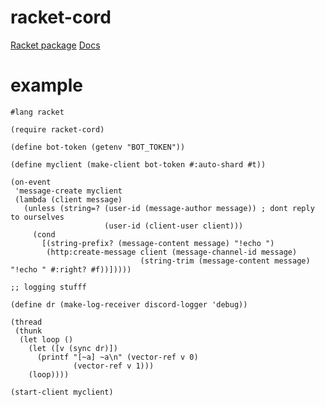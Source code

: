 # racket-cord
[Racket package](https://pkgd.racket-lang.org/pkgn/package/racket-cord)
[Docs](https://docs.racket-lang.org/racket-cord/index.html)

# example

```racket
#lang racket

(require racket-cord)

(define bot-token (getenv "BOT_TOKEN"))

(define myclient (make-client bot-token #:auto-shard #t))

(on-event
 'message-create myclient
 (lambda (client message)
   (unless (string=? (user-id (message-author message)) ; dont reply to ourselves
                     (user-id (client-user client)))
     (cond
       [(string-prefix? (message-content message) "!echo ")
        (http:create-message client (message-channel-id message)
                             (string-trim (message-content message) "!echo " #:right? #f))]))))

;; logging stufff

(define dr (make-log-receiver discord-logger 'debug))

(thread
 (thunk
  (let loop ()
    (let ([v (sync dr)])
      (printf "[~a] ~a\n" (vector-ref v 0)
              (vector-ref v 1)))
    (loop))))

(start-client myclient)
```
